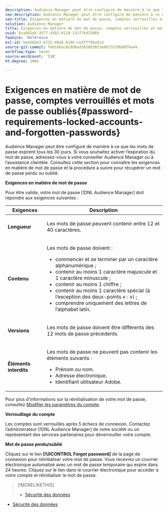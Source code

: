 ```yaml
---
description: Audience Manager peut être configuré de manière à ce que les mots de passe expirent tous les 30 jours. Si vous souhaitez activer l’expiration du mot de passe, adressez-vous à votre conseiller Audience Manager ou à l’assistance clientèle. Consultez cette section pour connaître les exigences en matière de mot de passe et la procédure à suivre pour récupérer un mot de passe perdu ou oublié.
seo-description: Audience Manager peut être configuré de manière à ce que les mots de passe expirent tous les 30 jours. Si vous souhaitez activer l’expiration du mot de passe, adressez-vous à votre conseiller Audience Manager ou à l’assistance clientèle. Consultez cette section pour connaître les exigences en matière de mot de passe et la procédure à suivre pour récupérer un mot de passe perdu ou oublié.
seo-title: Exigences en matière de mot de passe, comptes verrouillés et mots de passe oubliés
solution: Audience Manager
title: Exigences en matière de mot de passe, comptes verrouillés et mots de passe oubliés
uuid: bca892eb-3577-4382-8110-131f78d23069
feature: 'Référence '
exl-id: beeb65e3-b715-49a8-b14b-ce3fff96a5cd
source-git-commit: fe01ebac8c0d0ad3630d3853e0bf32f0b00f6a44
workflow-type: tm+mt
source-wordcount: '310'
ht-degree: 100%

---
```


# Exigences en matière de mot de passe, comptes verrouillés et mots de passe oubliés{#password-requirements-locked-accounts-and-forgotten-passwords}

Audience Manager peut être configuré de manière à ce que les mots de passe expirent tous les 30 jours. Si vous souhaitez activer l’expiration du mot de passe, adressez-vous à votre conseiller Audience Manager ou à l’assistance clientèle. Consultez cette section pour connaître les exigences en matière de mot de passe et la procédure à suivre pour récupérer un mot de passe perdu ou oublié.

<!-- 

c_password_requirements.xml

 -->

**Exigences en matière de mot de passe**

Pour être valide, votre mot de passe [!DNL Audience Manager] doit répondre aux exigences suivantes :

<table id="table_9B79E9F634664F6B995649E3158CCF20"> 
 <thead> 
  <tr> 
   <th colname="col1" class="entry"> Exigences </th> 
   <th colname="col2" class="entry"> Description </th> 
  </tr> 
 </thead>
 <tbody> 
  <tr> 
   <td colname="col1"> <p> <b>Longueur</b> </p> </td> 
   <td colname="col2"> <p>Les mots de passe peuvent contenir entre 12 et 40 caractères. </p> </td> 
  </tr> 
  <tr> 
   <td colname="col1"> <p> <b>Contenu</b> </p> </td> 
   <td colname="col2"> <p>Les mots de passe doivent : </p> <p> 
     <ul id="ul_70F64B9DE90E463098DFA8AB8349CF0B"> 
      <li id="li_2FBA66E47F4A4E1BB01DE3722821E100">commencer et se terminer par un caractère alphanumérique ; </li> 
      <li id="li_1390D4C9A48944B68B891EE6CB734BBC">contenir au moins 1 caractère majuscule et 1 caractère minuscule ; </li> 
      <li id="li_B75B64A005804262BAAF0F1901D63358">contenir au moins 1 chiffre ; </li> 
      <li id="li_28452022AF4743B8B159187BBD10890A">contenir au moins 1 caractère spécial (à l’exception des deux-points « : ») ; </li> 
      <li id="li_C02B931ABAB84FFE9B87AEBAEDF34EF3">comprendre uniquement des lettres de l’alphabet latin. </li> 
     </ul> </p> </td> 
  </tr> 
  <tr> 
   <td colname="col1"> <p> <b>Versions</b> </p> </td> 
   <td colname="col2"> <p> Les mots de passe doivent être différents des 12 mots de passe précédents. </p> </td> 
  </tr> 
  <tr> 
   <td colname="col1"> <p> <b>Éléments interdits</b> </p> </td> 
   <td colname="col2"> <p> Les mots de passe ne peuvent pas contenir les éléments suivants : </p> <p> 
     <ul id="ul_08DE186AF56E401B933256E69279847A"> 
      <li id="li_CC854F7F86484774A76CCF927E1400B4">Prénom ou nom. </li> 
      <li id="li_74ACCF3DE717473B8AB9B1720DD891E7">Adresse électronique. </li> 
      <li id="li_09C1F699BF6843ACAB4E68D2F57461AB">Identifiant utilisateur<span class="keyword"> Adobe</span>. </li> 
     </ul> </p> </td> 
  </tr> 
 </tbody> 
</table>

Pour plus d’informations sur la réinitialisation de votre mot de passe, consultez [Modifier les paramètres du compte](../features/administration/edit-account-settings.md).

**Verrouillage du compte**

Les comptes sont verrouillés après 5 échecs de connexion. Contactez l’administrateur [!DNL Audience Manager] de votre société ou un représentant des services partenaires pour déverrouiller votre compte.

**Mot de passe perdu/oublié**

Cliquez sur le lien **[!UICONTROL Forgot password]** de la page de connexion pour réinitialiser votre mot de passe. Vous recevrez un courrier électronique automatisé avec un mot de passe temporaire qui expire dans 24 heures. Cliquez sur le lien dans le courrier électronique pour accéder à votre compte et réinitialiser le mot de passe.

>[!MORELIKETHIS]
>
>* [Sécurité des données](../overview/data-security-and-privacy/data-security.md)
* [Sécurité des données](../overview/data-security-and-privacy/data-privacy.md)


